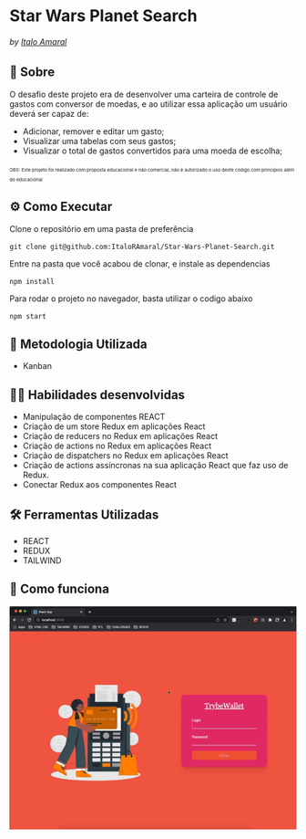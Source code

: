 # Star Wars Planet Search
###### by _[Italo Amaral](https://www.linkedin.com/in/italo-rockenbach-594082132/)_

## :page_with_curl: Sobre
O desafio deste projeto era de desenvolver uma carteira de controle de gastos com conversor de moedas, e ao utilizar essa aplicação um usuário deverá ser capaz de:

 - Adicionar, remover e editar um gasto;
 - Visualizar uma tabelas com seus gastos;
 - Visualizar o total de gastos convertidos para uma moeda de escolha;

<span style="font-size:8px">OBS: Este projeto foi realizado com proposta educacional e não comercial, não é autorizado o uso deste código com principios além do educacional</span>

## ⚙️ Como Executar
Clone o repositório em uma pasta de preferência

```
git clone git@github.com:ItaloRAmaral/Star-Wars-Planet-Search.git
```

Entre na pasta que você acabou de clonar, e instale as dependencias
```
npm install
```
Para rodar o projeto no navegador, basta utilizar o codigo abaixo 
```
npm start
```

## :memo: Metodologia Utilizada

* Kanban

## :man_technologist: Habilidades desenvolvidas

* Manipulação de componentes REACT
* Criação de um store Redux em aplicações React
* Criação de reducers no Redux em aplicações React
* Criação de actions no Redux em aplicações React
* Criação de dispatchers no Redux em aplicações React
* Criação de actions assíncronas na sua aplicação React que faz uso de Redux.
* Conectar Redux aos componentes React

## :hammer_and_wrench: Ferramentas Utilizadas

* REACT
* REDUX
* TAILWIND

## :iphone: Como funciona
<img src="./trybeWalletHowItWorks.gif" />